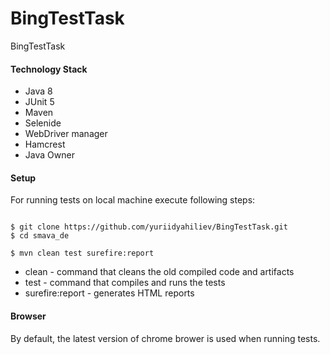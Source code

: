 # BingTestTask
BingTestTask

#### Technology Stack ####

* Java 8
* JUnit 5
* Maven
* Selenide
* WebDriver manager
* Hamcrest
* Java Owner

#### Setup ####

For running tests on local machine execute following steps:

```

$ git clone https://github.com/yuriidyahiliev/BingTestTask.git
$ cd smava_de

$ mvn clean test surefire:report
```
* clean - command that cleans the old compiled code and artifacts
* test - command that compiles and runs the tests
* surefire:report - generates HTML reports

#### Browser ####

By default, the latest version of chrome brower is used when running tests.
